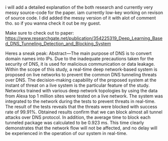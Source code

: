 i will add a detailed explanation of the both research and currently very messy source-code for the paper. iam currently low-key working on revison of source code. 
I did added the messy version of it with alot of comment tho. so if you wanna check it out be my guest.

Make sure to check out to paper:
https://www.researchgate.net/publication/354225319_Deep_Learning_Based_DNS_Tunneling_Detection_and_Blocking_System

Heres a sneak peak:
  Abstract—The main purpose of DNS is to convert domain names into IPs. Due to the inadequate precautions taken for the security of DNS, it is used for malicious communication or data leakage. Within the scope of this study, a real-time deep network-based system is proposed on live networks to prevent the common DNS tunneling threats over DNS. The decision-making capability of the proposed system at the instant of threat on a live system is the particular feature of the study. Networks trained with various deep network topologies by using the data from Alexa top 1 million sites were tested on a
live network. The system was integrated to the network during the tests to prevent threats in real-time. The result of the tests reveals that the threats were blocked with success rate of 99.91%. Obtained results confirm that we can block almost all tunnel attacks over DNS protocol. In addition, the average time to block each tunneled package was calculated to be 0.923 ms. This time clearly demonstrates that the network flow will not be affected, and no delay will be experienced in the operation of our system in real-time.


